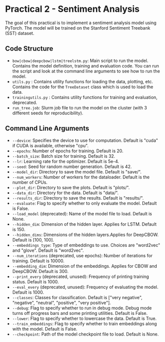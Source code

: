 # Practical 2 - Sentiment Analysis
The goal of this practical is to implement a sentiment analysis model using PyTorch. The model will be trained on the Stanford Sentiment Treebank (SST) dataset.

## Code Structure

- `bow|cbow|deepcbow|lstm|treelstm.py`: Main script to run the model. Contains the model definition, training and evaluation code. You can run the script and look at the command line arguments to see how to run the model.
- `utils.py` : Contains utility functions for loading the data, plotting, etc. Contains the code for the `TreeDataset` class which is used to load the data.
- `trainingutils.py` : Contains utility functions for training and evaluation, deprecated.
- `run_tree.job`: Slurm job file to run the model on the cluster (with 3 different seeds for reproducibility).


## Command Line Arguments

- `--device`: Specifies the device to use for computation. Default is "cuda" if CUDA is available, otherwise "cpu".
- `--epochs`: Number of epochs for training. Default is 20.
- `--batch_size`: Batch size for training. Default is 32.
- `--lr`: Learning rate for the optimizer. Default is 5e-4.
- `--seed`: Seed for random number generation. Default is 42.
- `--model_dir`: Directory to save the model file. Default is "save/".
- `--num_workers`: Number of workers for the dataloader. Default is the number of CPUs.
- `--plot_dir`: Directory to save the plots. Default is "plots/".
- `--data_dir`: Directory for the data. Default is "data/".
- `--results_dir`: Directory to save the results. Default is "results/".
- `--evaluate`: Flag to specify whether to only evaluate the model. Default is False.
- `--load_model` (deprecated): Name of the model file to load. Default is None.
- `--hidden_dim`: Dimension of the hidden layer. Applies for LSTM. Default is 150.
- `--hidden_dims`: Dimensions of the hidden layers.Applies for DeepCBOW. Default is [100, 100].
- `--embeddings_type`: Type of embeddings to use. Choices are "word2vec" and "glove". Default is "word2vec".
- `--num_iterations` (deprecated, use epochs): Number of iterations for training. Default is 10000.
- `--embedding_dim`: Dimension of the embeddings. Applies for CBOW and DeepCBOW. Default is 300.
- `--print_every` (deprecated, unused): Frequency of printing training status. Default is 1000.
- `--eval_every` (deprecated, unused): Frequency of evaluating the model. Default is 1000.
- `--classes`: Classes for classification. Default is ["very negative", "negative", "neutral", "positive", "very positive"].
- `--debug`: Flag to specify whether to run in debug mode. Debug mode turns off progress bars and some printing utilities. Default is False.
- `--lower`: Flag to specify whether to lowercase the data. Default is True.
- `--train_embeddings`: Flag to specify whether to train embeddings along with the model. Default is False.
- `--checkpoint`: Path of the model checkpoint file to load. Default is None.
